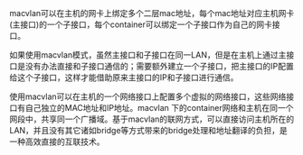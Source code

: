 

macvlan可以在主机的网卡上绑定多个二层mac地址，每个mac地址对应主机网卡(主接口)的一个子接口，每个container可以绑定一个子接口作为自己的网卡接口。

如果使用macvlan模式，虽然主接口和子接口在同一LAN，但是在主机上通过主接口是没有办法直接和子接口通信的；需要额外建立一个子接口，把主接口的IP配置给这个子接口，这样才能借助原来主接口的IP和子接口进行通信。

使用macvlan可以在主机的一个网络接口上配置多个虚拟的网络接口，这些网络接口有自己独立的MAC地址和IP地址。macvlan 下的container网络和主机在同一个网段中，共享同一个广播域。基于macvlan的联网方式，可以直接访问主机所在的LAN，并且没有其它诸如bridge等方式带来的bridge处理和地址翻译的负担，是一种高效直接的互联技术。





